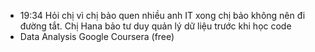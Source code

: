 - 19:34 Hỏi chị vì chị bảo quen nhiều anh IT xong chị bảo không nên đi đường tắt. Chị Hana bảo tư duy quản lý dữ liệu trước khi học code
- Data Analysis Google Coursera (free)
